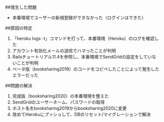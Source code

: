 ##発生した問題
- 本番環境でユーザーの新規登録ができなかった（ログインはできた）

##原因の特定
1. 「heroku logs -t」コマンドを打って、本番環境（Heroku）のログを確認した
2. アカウント有効化メールの送信でハマったことが判明
3. Railsチュートリアル11.4を参照し、本番環境でSendGridの設定をしていないことが判明
4. ベータ版（booksharing2019）のコードをコピペしたことによって発生したエラーだった

##問題の解決
1. 完成版（booksharing2020）の本番環境を整えた
2. SendGridのユーザーネーム、パスワードの取得
3. ホスト名をbooksharing2019からbooksharing2020に変更
4. 改めてHerokuにプッシュして、DBのリセット/マイグレーションで解決
